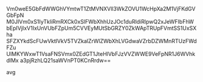 Vm0weE5GbFdWWGhVYmtwT1ZtMVNXVll3WkZOVU1WcHpXa2M1VjFKdGVGbFpN
M0JIVm0xS1IyTkliRmRXCk0xSlFWbXhhUzJOc1duRldiRlpwQ2xJeWFIbFhW
bEpIVjIxV1IxUnVUbFZpUm5CVVEyMUtSbGRZY0ZkWApTRUpFVmtSS1UxSXha
SFZXYkdScFUwVktlVkV5TVZkalZrWlZWbXhLVGdwaVZrbDZWMnRTUzFWdFZu
UlMKYWxwT1VsaFNSVmx0ZEdGT1JteHlVbFJzVVZWWE9VeFpNR1J6WVhkdlMx
a3pjRzhLQ21saWVnPT0KCnRrdw==

avg